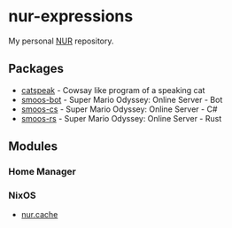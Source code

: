 # nur-expressions
My personal [NUR](https://github.com/nix-community/NUR) repository.

## Packages
- [catspeak](https://github.com/SchweGELBin/catspeak) - Cowsay like program of a speaking cat
- [smoos-bot](https://github.com/SchweGELBin/smoos/tree/main/smoos-bot) - Super Mario Odyssey: Online Server - Bot
- [smoos-cs](https://github.com/SchweGELBin/smoos/tree/main/smoos-cs) - Super Mario Odyssey: Online Server - C#
- [smoos-rs](https://github.com/SchweGELBin/smoos/tree/main/smoos-rs) - Super Mario Odyssey: Online Server - Rust

## Modules
### Home Manager

### NixOS
- [nur.cache](./modules/nixos/cache.nix)
